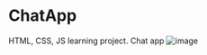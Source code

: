 # ChatApp
HTML, CSS, JS learning project. Chat app
![image](https://user-images.githubusercontent.com/53855275/129488892-3cc8bd74-22b3-4ecb-97dc-597077d731e7.png)
